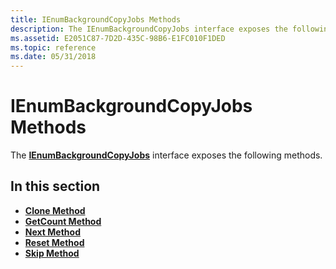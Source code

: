 ```yaml
---
title: IEnumBackgroundCopyJobs Methods
description: The IEnumBackgroundCopyJobs interface exposes the following methods.
ms.assetid: E2051C87-7D2D-435C-98B6-E1FC010F1DED
ms.topic: reference
ms.date: 05/31/2018
---
```


# IEnumBackgroundCopyJobs Methods

The [**IEnumBackgroundCopyJobs**](/windows/desktop/api/Bits/nn-bits-ienumbackgroundcopyjobs) interface exposes the following methods.

## In this section

-   [**Clone Method**](/windows/desktop/api/Bits/nf-bits-ienumbackgroundcopyjobs-clone)
-   [**GetCount Method**](/windows/desktop/api/Bits/nf-bits-ienumbackgroundcopyjobs-getcount)
-   [**Next Method**](/windows/desktop/api/Bits/nf-bits-ienumbackgroundcopyjobs-next)
-   [**Reset Method**](/windows/desktop/api/Bits/nf-bits-ienumbackgroundcopyjobs-reset)
-   [**Skip Method**](/windows/desktop/api/Bits/nf-bits-ienumbackgroundcopyjobs-skip)

 

 




